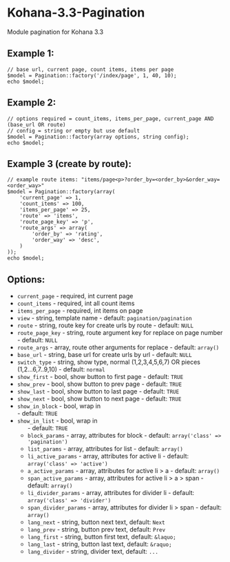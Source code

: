 Kohana-3.3-Pagination
=====================

Module pagination for Kohana 3.3

Example 1:
---------------
	// base url, current page, count items, items per page
	$model = Pagination::factory('/index/page', 1, 40, 10);
	echo $model;

Example 2:
---------------
	// options required = count_items, items_per_page, current_page AND (base_url OR route)
	// config = string or empty but use default
	$model = Pagination::factory(array options, string config);
	echo $model;

Example 3 (create by route):
----------------------------
	// example route items: "items/page<p>?order_by=<order_by>&order_way=<order_way>"
	$model = Pagination::factory(array(
		'current_page' => 1,
		'count_items' => 100,
		'items_per_page' => 25,
		'route' => 'items',
		'route_page_key' => 'p',
		'route_args' => array(
			'order_by' => 'rating',
			'order_way' => 'desc',
		)
	));
	echo $model;

Options:
--------
* `current_page` - required, int current page
* `count_items` - required, int all count items
* `items_per_page` - required, int items on page
* `view` - string, template name - default: `pagination/pagination`
* `route` - string, route key for create urls by route - default: `NULL`
* `route_page_key` - string, route argument key for replace on page number - default: `NULL`
* `route_args` - array, route other arguments for replace - default: `array()`
* `base_url` - string, base url for create urls by url - default: `NULL`
* `switch_type` - string, show type, normal (1,2,3,4,5,6,7) OR pieces (1,2...6,7..9,10) - default: `normal`
* `show_first` - bool, show button to first page - default: `TRUE`
* `show_prev` - bool, show button to prev page - default: `TRUE`
* `show_last` - bool, show button to last page - default: `TRUE`
* `show_next` - bool, show button to next page - default: `TRUE`
* `show_in_block` - bool, wrap in <div/> - default: `TRUE`
* `show_in_list` - bool, wrap in <ul/> - default: `TRUE`
* `block_params` - array, attributes for block - default: `array('class' => 'pagination')`
* `list_params` - array, attributes for list - default: `array()`
* `li_active_params` - array, attributes for active li - default: `array('class' => 'active')`
* `a_active_params` - array, attributes for active li > a - default: `array()`
* `span_active_params` - array, attributes for active li > a > span - default: `array()`
* `li_divider_params` - array, attributes for divider li - default: `array('class' => 'divider')`
* `span_divider_params` - array, attributes for divider li > span - default: `array()`
* `lang_next` - string, button next text, default: `Next`
* `lang_prev` - string, button prev text, default: `Prev`
* `lang_first` - string, button first text, default: `&laquo;`
* `lang_last` - string, button last text, default: `&raquo;`
* `lang_divider` - string, divider text, default: `...`
